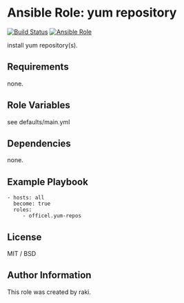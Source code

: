 Ansible Role: yum repository
=========

[![Build Status](https://travis-ci.org/officel/ansible-role-yum-repos.svg?branch=master)](https://travis-ci.org/officel/ansible-role-yum-repos)
[![Ansible Role](https://img.shields.io/badge/galaxy-officel.yum--repos-blue.svg?maxAge=2592000)](https://galaxy.ansible.com/officel/yum-repos/)

install yum repository(s).

Requirements
------------

none.

Role Variables
--------------

see defaults/main.yml

Dependencies
------------

none.

Example Playbook
----------------

    - hosts: all
      become: true
      roles:
         - officel.yum-repos

License
-------

MIT / BSD

Author Information
------------------

This role was created by raki.
